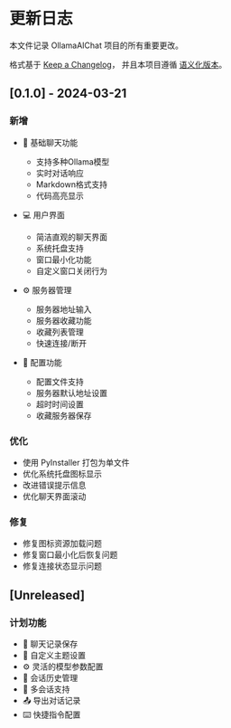 # 更新日志

本文件记录 OllamaAIChat 项目的所有重要更改。

格式基于 [Keep a Changelog](https://keepachangelog.com/zh-CN/1.0.0/)，
并且本项目遵循 [语义化版本](https://semver.org/lang/zh-CN/)。

## [0.1.0] - 2024-03-21

### 新增

- 🚀 基础聊天功能
  - 支持多种Ollama模型
  - 实时对话响应
  - Markdown格式支持
  - 代码高亮显示

- 💻 用户界面
  - 简洁直观的聊天界面
  - 系统托盘支持
  - 窗口最小化功能
  - 自定义窗口关闭行为

- ⚙️ 服务器管理
  - 服务器地址输入
  - 服务器收藏功能
  - 收藏列表管理
  - 快速连接/断开

- 🔧 配置功能
  - 配置文件支持
  - 服务器默认地址设置
  - 超时时间设置
  - 收藏服务器保存

### 优化

- 使用 PyInstaller 打包为单文件
- 优化系统托盘图标显示
- 改进错误提示信息
- 优化聊天界面滚动

### 修复

- 修复图标资源加载问题
- 修复窗口最小化后恢复问题
- 修复连接状态显示问题

## [Unreleased]

### 计划功能

- 📝 聊天记录保存
- 🎨 自定义主题设置
- ⚙️ 灵活的模型参数配置
- 💾 会话历史管理
- 🔄 多会话支持
- 📤 导出对话记录
- ⌨️ 快捷指令配置
